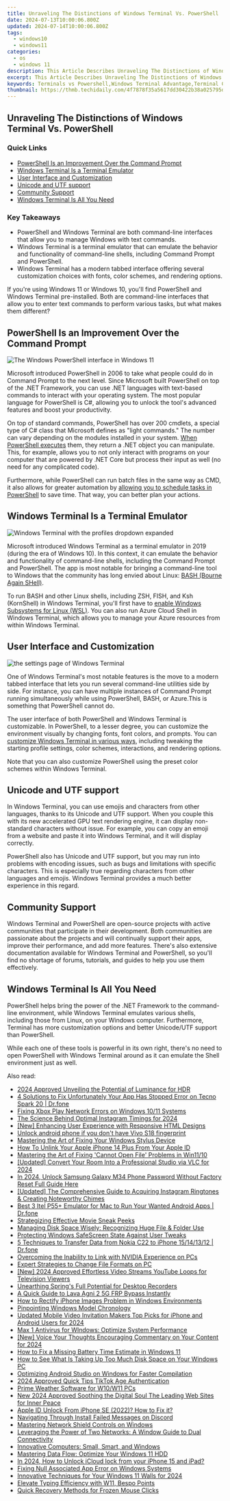 ```yaml
---
title: Unraveling The Distinctions of Windows Terminal Vs. PowerShell
date: 2024-07-13T10:00:06.800Z
updated: 2024-07-14T10:00:06.800Z
tags:
  - windows10
  - windows11
categories:
  - os
  - windows 11
description: This Article Describes Unraveling The Distinctions of Windows Terminal Vs. PowerShell
excerpt: This Article Describes Unraveling The Distinctions of Windows Terminal Vs. PowerShell
keywords: Terminals vs Powershell,Windows Terminal Advantage,Terminal Command Efficiency,PowerShell Comparison,Terminal Scripting Simplicity,Windows CLI Tools,Cross-Platform Execution
thumbnail: https://thmb.techidaily.com/4f7878f35a5617dd30422b38a025795d7b590bfdd2ba7a274f89a9a6584223ab.jpg
---
```


## Unraveling The Distinctions of Windows Terminal Vs. PowerShell

### Quick Links

* [PowerShell Is an Improvement Over the Command Prompt](#powershell-is-an-improvement-over-the-command-prompt)
* [Windows Terminal Is a Terminal Emulator](#windows-terminal-is-a-terminal-emulator)
* [User Interface and Customization](#user-interface-and-customization)
* [Unicode and UTF support](#unicode-and-utf-support)
* [Community Support](#community-support)
* [Windows Terminal Is All You Need](#windows-terminal-is-all-you-need)

### Key Takeaways

* PowerShell and Windows Terminal are both command-line interfaces that allow you to manage Windows with text commands.
* Windows Terminal is a terminal emulator that can emulate the behavior and functionality of command-line shells, including Command Prompt and PowerShell.
* Windows Terminal has a modern tabbed interface offering several customization choices with fonts, color schemes, and rendering options.

 If you're using Windows 11 or Windows 10, you'll find PowerShell and Windows Terminal pre-installed. Both are command-line interfaces that allow you to enter text commands to perform various tasks, but what makes them different?

## PowerShell Is an Improvement Over the Command Prompt

![The Windows PowerShell interface in Windows 11](https://static1.makeuseofimages.com/wordpress/wp-content/uploads/2022/05/windows-powershell-interface.jpg)

 Microsoft introduced PowerShell in 2006 to take what people could do in Command Prompt to the next level. Since Microsoft built PowerShell on top of the .NET Framework, you can use .NET languages with text-based commands to interact with your operating system. The most popular language for PowerShell is C#, allowing you to unlock the tool's advanced features and boost your productivity.

 On top of standard commands, PowerShell has over 200 cmdlets, a special type of C# class that Microsoft defines as "light commands." The number can vary depending on the modules installed in your system. [When PowerShell executes](https://www.makeuseof.com/what-is-windows-powershell/) them, they return a .NET object you can manipulate. This, for example, allows you to not only interact with programs on your computer that are powered by .NET Core but process their input as well (no need for any complicated code).

 Furthermore, while PowerShell can run batch files in the same way as CMD, it also allows for greater automation by [allowing you to schedule tasks in PowerShell](https://www.makeuseof.com/windows-powershell-scheduled-task/) to save time. That way, you can better plan your actions.

## Windows Terminal Is a Terminal Emulator

![Windows Terminal with the profiles dropdown expanded](https://static1.makeuseofimages.com/wordpress/wp-content/uploads/2023/11/windows-terminal-with-the-profiles-dropdowb-expanded.jpg)

 Microsoft introduced Windows Terminal as a terminal emulator in 2019 (during the era of Windows 10). In this context, it can emulate the behavior and functionality of command-line shells, including the Command Prompt and PowerShell. The app is most notable for bringing a command-line tool to Windows that the community has long envied about Linux: [BASH (Bourne Again SHell)](https://www.makeuseof.com/what-is-bash-linux/).

 To run BASH and other Linux shells, including ZSH, FISH, and Ksh (KornShell) in Windows Terminal, you'll first have to [enable Windows Subsystems for Linux (WSL)](https://www.makeuseof.com/enable-windows-subsystem-for-linux/). You can also run Azure Cloud Shell in Windows Terminal, which allows you to manage your Azure resources from within Windows Terminal.

## User Interface and Customization

![the settings page of Windows Terminal](https://static1.makeuseofimages.com/wordpress/wp-content/uploads/2023/11/the-settings-of-windows-powershell.jpg)

 One of Windows Terminal's most notable features is the move to a modern tabbed interface that lets you run several command-line utilities side by side. For instance, you can have multiple instances of Command Prompt running simultaneously while using PowerShell, BASH, or Azure.​​​​​ This is something that PowerShell cannot do.

 The user interface of both PowerShell and Windows Terminal is customizable. In PowerShell, to a lesser degree, you can customize the environment visually by changing fonts, font colors, and prompts. You can [customize Windows Terminal in various ways](https://www.makeuseof.com/windows-terminal-customization/), including tweaking the starting profile settings, color schemes, interactions, and rendering options.

 Note that you can also customize PowerShell using the preset color schemes within Windows Terminal.

## Unicode and UTF support

 In Windows Terminal, you can use emojis and characters from other languages, thanks to its Unicode and UTF support. When you couple this with its new accelerated GPU text rendering engine, it can display non-standard characters without issue. For example, you can copy an emoji from a website and paste it into Windows Terminal, and it will display correctly.

 PowerShell also has Unicode and UTF support, but you may run into problems with encoding issues, such as bugs and limitations with specific characters. This is especially true regarding characters from other languages and emojis. Windows Terminal provides a much better experience in this regard.

## Community Support

 Windows Terminal and PowerShell are open-source projects with active communities that participate in their development. Both communities are passionate about the projects and will continually support their apps, improve their performance, and add more features. There's also extensive documentation available for Windows Terminal and PowerShell, so you'll find no shortage of forums, tutorials, and guides to help you use them effectively.

## Windows Terminal Is All You Need

 PowerShell helps bring the power of the .NET Framework to the command-line environment, while Windows Terminal emulates various shells, including those from Linux, on your Windows computer. Furthermore, Terminal has more customization options and better Unicode/UTF support than PowerShell.

 While each one of these tools is powerful in its own right, there's no need to open PowerShell with Windows Terminal around as it can emulate the Shell environment just as well.



<ins class="adsbygoogle"
      style="display:block"
      data-ad-client="ca-pub-7571918770474297"
      data-ad-slot="8358498916"
      data-ad-format="auto"
      data-full-width-responsive="true"></ins>
<span class="atpl-alsoreadstyle">Also read:</span>
<div><ul>
<li><a href="https://fox-friendly.techidaily.com/2024-approved-unveiling-the-potential-of-luminance-for-hdr/"><u>2024 Approved  Unveiling the Potential of Luminance for HDR</u></a></li>
<li><a href="https://howto.techidaily.com/4-solutions-to-fix-unfortunately-your-app-has-stopped-error-on-tecno-spark-20-drfone-by-drfone-fix-android-problems-fix-android-problems/"><u>4 Solutions to Fix Unfortunately Your App Has Stopped Error on Tecno Spark 20 | Dr.fone</u></a></li>
<li><a href="https://win11.techidaily.com/fixing-xbox-play-network-errors-on-windows-1011-systems/"><u>Fixing Xbox Play Network Errors on Windows 10/11 Systems</u></a></li>
<li><a href="https://instagram-videos.techidaily.com/the-science-behind-optimal-instagram-timings-for-2024/"><u>The Science Behind Optimal Instagram Timings for 2024</u></a></li>
<li><a href="https://twitter-videos.techidaily.com/new-enhancing-user-experience-with-responsive-html-designs/"><u>[New] Enhancing User Experience with Responsive HTML Designs</u></a></li>
<li><a href="https://techidaily.com/unlock-android-phone-if-you-dont-have-vivo-s18-fingerprint-by-drfone-android-unlock-android-unlock/"><u>Unlock android phone if you don't have Vivo S18 fingerprint</u></a></li>
<li><a href="https://win11.techidaily.com/mastering-the-art-of-fixing-your-windows-stylus-device/"><u>Mastering the Art of Fixing Your Windows Stylus Device</u></a></li>
<li><a href="https://apple-account.techidaily.com/how-to-unlink-your-apple-iphone-14-plus-from-your-apple-id-by-drfone-ios/"><u>How To Unlink Your Apple iPhone 14 Plus From Your Apple ID</u></a></li>
<li><a href="https://win11.techidaily.com/mastering-the-art-of-fixing-cannot-open-file-problems-in-win1110/"><u>Mastering the Art of Fixing 'Cannot Open File' Problems in Win11/10</u></a></li>
<li><a href="https://video-capture.techidaily.com/updated-convert-your-room-into-a-professional-studio-via-vlc-for-2024/"><u>[Updated] Convert Your Room Into a Professional Studio via VLC for 2024</u></a></li>
<li><a href="https://android-unlock.techidaily.com/in-2024-unlock-samsung-galaxy-m34-phone-password-without-factory-reset-full-guide-here-by-drfone-android/"><u>In 2024, Unlock Samsung Galaxy M34 Phone Password Without Factory Reset Full Guide Here</u></a></li>
<li><a href="https://some-skills.techidaily.com/updated-the-comprehensive-guide-to-acquiring-instagram-ringtones-and-creating-noteworthy-chimes/"><u>[Updated] The Comprehensive Guide to Acquiring Instagram Ringtones & Creating Noteworthy Chimes</u></a></li>
<li><a href="https://screen-mirror.techidaily.com/best-3-itel-p55plus-emulator-for-mac-to-run-your-wanted-android-apps-drfone-by-drfone-android/"><u>Best 3 Itel P55+ Emulator for Mac to Run Your Wanted Android Apps | Dr.fone</u></a></li>
<li><a href="https://extra-hints.techidaily.com/strategizing-effective-movie-sneak-peeks/"><u>Strategizing Effective Movie Sneak Peeks</u></a></li>
<li><a href="https://win11.techidaily.com/managing-disk-space-wisely-recognizing-huge-file-and-folder-use/"><u>Managing Disk Space Wisely: Recognizing Huge File & Folder Use</u></a></li>
<li><a href="https://win11.techidaily.com/protecting-windows-safescreen-state-against-user-tweaks/"><u>Protecting Windows SafeScreen State Against User Tweaks</u></a></li>
<li><a href="https://blog-min.techidaily.com/5-techniques-to-transfer-data-from-nokia-c22-to-iphone-15141312-drfone-by-drfone-transfer-from-android-transfer-from-android/"><u>5 Techniques to Transfer Data from Nokia C22 to iPhone 15/14/13/12 | Dr.fone</u></a></li>
<li><a href="https://win11.techidaily.com/overcoming-the-inability-to-link-with-nvidia-experience-on-pcs/"><u>Overcoming the Inability to Link with NVIDIA Experience on PCs</u></a></li>
<li><a href="https://win11.techidaily.com/expert-strategies-to-change-file-formats-on-pc/"><u>Expert Strategies to Change File Formats on PC</u></a></li>
<li><a href="https://facebook-video-share.techidaily.com/new-2024-approved-effortless-video-streams-youtube-loops-for-television-viewers/"><u>[New] 2024 Approved  Effortless Video Streams  YouTube Loops for Television Viewers</u></a></li>
<li><a href="https://screen-video-capture.techidaily.com/unearthing-springs-full-potential-for-desktop-recorders/"><u>Unearthing Spring's Full Potential for Desktop Recorders</u></a></li>
<li><a href="https://android-frp.techidaily.com/a-quick-guide-to-lava-agni-2-5g-frp-bypass-instantly-by-drfone-android/"><u>A Quick Guide to Lava Agni 2 5G FRP Bypass Instantly</u></a></li>
<li><a href="https://win11.techidaily.com/how-to-rectify-iphone-images-problem-in-windows-environments/"><u>How to Rectify iPhone Images Problem in Windows Environments</u></a></li>
<li><a href="https://win11.techidaily.com/pinpointing-windows-model-chronology/"><u>Pinpointing Windows Model Chronology</u></a></li>
<li><a href="https://smart-video-editing.techidaily.com/updated-mobile-video-invitation-makers-top-picks-for-iphone-and-android-users-for-2024/"><u>Updated Mobile Video Invitation Makers Top Picks for iPhone and Android Users for 2024</u></a></li>
<li><a href="https://win11.techidaily.com/max-1-antivirus-for-windows-optimize-system-performance/"><u>Max 1 Antivirus for WIndows: Optimize System Performance</u></a></li>
<li><a href="https://vp-tips.techidaily.com/new-voice-your-thoughts-encouraging-commentary-on-your-content-for-2024/"><u>[New] Voice Your Thoughts  Encouraging Commentary on Your Content for 2024</u></a></li>
<li><a href="https://win11.techidaily.com/how-to-fix-a-missing-battery-time-estimate-in-windows-11/"><u>How to Fix a Missing Battery Time Estimate in Windows 11</u></a></li>
<li><a href="https://win11.techidaily.com/how-to-see-what-is-taking-up-too-much-disk-space-on-your-windows-pc/"><u>How to See What Is Taking Up Too Much Disk Space on Your Windows PC</u></a></li>
<li><a href="https://win11.techidaily.com/optimizing-android-studio-on-windows-for-faster-compilation/"><u>Optimizing Android Studio on Windows for Faster Compilation</u></a></li>
<li><a href="https://extra-skills.techidaily.com/2024-approved-quick-tips-tiktok-age-authentication/"><u>2024 Approved  Quick Tips  TikTok Age Authentication</u></a></li>
<li><a href="https://win11.techidaily.com/prime-weather-software-for-w10w11-pcs/"><u>Prime Weather Software for W10/W11 PCs</u></a></li>
<li><a href="https://audio-editing.techidaily.com/new-2024-approved-soothing-the-digital-soul-the-leading-web-sites-for-inner-peace/"><u>New 2024 Approved Soothing the Digital Soul The Leading Web Sites for Inner Peace</u></a></li>
<li><a href="https://apple-account.techidaily.com/apple-id-unlock-from-iphone-se-2022-how-to-fix-it-by-drfone-ios/"><u>Apple ID Unlock From iPhone SE (2022)? How to Fix it?</u></a></li>
<li><a href="https://win11.techidaily.com/navigating-through-install-failed-messages-on-discord/"><u>Navigating Through Install Failed Messages on Discord</u></a></li>
<li><a href="https://win11.techidaily.com/mastering-network-shield-controls-on-windows/"><u>Mastering Network Shield Controls on Windows</u></a></li>
<li><a href="https://win11.techidaily.com/leveraging-the-power-of-two-networks-a-window-guide-to-dual-connectivity/"><u>Leveraging the Power of Two Networks: A Window Guide to Dual Connectivity</u></a></li>
<li><a href="https://win11.techidaily.com/innovative-computers-small-smart-and-windows/"><u>Innovative Computers: Small, Smart, and Windows</u></a></li>
<li><a href="https://win11.techidaily.com/mastering-data-flow-optimize-your-windows-11-hdd/"><u>Mastering Data Flow: Optimize Your Windows 11 HDD</u></a></li>
<li><a href="https://activate-lock.techidaily.com/in-2024-how-to-unlock-icloud-lock-from-your-iphone-15-and-ipad-by-drfone-ios/"><u>In 2024, How to Unlock iCloud lock from your iPhone 15 and iPad?</u></a></li>
<li><a href="https://win11.techidaily.com/fixing-null-associated-app-error-on-windows-systems/"><u>Fixing Null Associated App Error on Windows Systems</u></a></li>
<li><a href="https://some-techniques.techidaily.com/innovative-techniques-for-your-windows-11-walls-for-2024/"><u>Innovative Techniques for Your Windows 11 Walls for 2024</u></a></li>
<li><a href="https://win11.techidaily.com/elevate-typing-efficiency-with-w11-bespo-points/"><u>Elevate Typing Efficiency with W11, Bespo Points</u></a></li>
<li><a href="https://win11.techidaily.com/quick-recovery-methods-for-frozen-mouse-clicks/"><u>Quick Recovery Methods for Frozen Mouse Clicks</u></a></li>
</ul></div>
